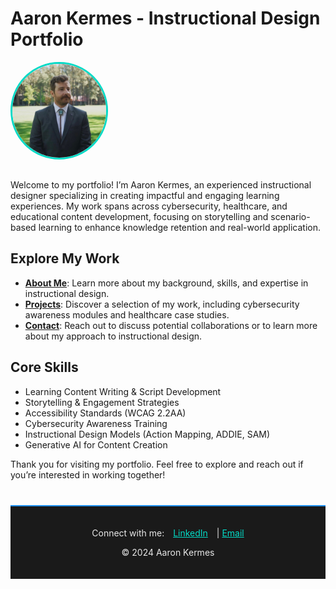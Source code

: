 <link rel="stylesheet" href="./styles.css">

# Aaron Kermes - Instructional Design Portfolio

<img src="profile_picture.jpeg" alt="Profile picture of Aaron Kermes, instructional designer" style="width:150px; border-radius:50%; border:3px solid #03dac6; margin-bottom:15px;">

Welcome to my portfolio! I’m Aaron Kermes, an experienced instructional designer specializing in creating impactful and engaging learning experiences. My work spans across cybersecurity, healthcare, and educational content development, focusing on storytelling and scenario-based learning to enhance knowledge retention and real-world application.

## Explore My Work

- **[About Me](about.html)**: Learn more about my background, skills, and expertise in instructional design.
- **[Projects](projects.html)**: Discover a selection of my work, including cybersecurity awareness modules and healthcare case studies.
- **[Contact](contact.html)**: Reach out to discuss potential collaborations or to learn more about my approach to instructional design.

## Core Skills
- Learning Content Writing & Script Development
- Storytelling & Engagement Strategies
- Accessibility Standards (WCAG 2.2AA)
- Cybersecurity Awareness Training
- Instructional Design Models (Action Mapping, ADDIE, SAM)
- Generative AI for Content Creation

Thank you for visiting my portfolio. Feel free to explore and reach out if you’re interested in working together!

<footer style="background-color:#1a1a1a; padding:20px; text-align:center; color:#e8e8e8; margin-top:40px; border-top:2px solid #1f8ef1;">
    <p>Connect with me: 
        <a href="https://linkedin.com/in/aaron-kermes" target="_blank" style="color:#03dac6; margin:0 10px;">LinkedIn</a> | 
        <a href="mailto:akermes@outlook.com" style="color:#03dac6;">Email</a>
    </p>
    <p>&copy; 2024 Aaron Kermes</p>
</footer>
